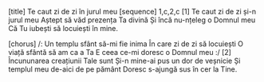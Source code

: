 [title] Te caut zi de zi în jurul meu
[sequence] 1,c,2,c
[1]
Te caut zi de zi și-n jurul meu
Aștept să văd prezența Ta divină
Și încă nu-nțeleg o Domnul meu
Că Tu iubești să locuiești în mine.

[chorus]
/: Un templu sfânt să-mi fie inima
În care zi de zi să locuiești
O viață sfântă să am ca a Ta
E ceea ce-mi doresc o Domnul meu :/
[2]
Încununarea creațiunii Tale sunt
Și-n mine-ai pus un dor de veșnicie
Și templul meu de-aici de pe pământ
Doresc s-ajungă sus în cer la Tine.

